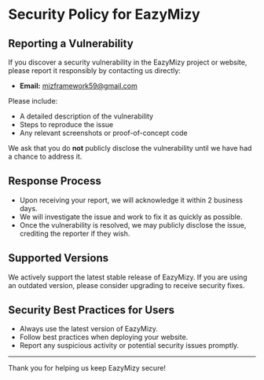 # Security Policy for EazyMizy

## Reporting a Vulnerability

If you discover a security vulnerability in the EazyMizy project or website, please report it responsibly by contacting us directly:

- **Email:** mizframework59@gmail.com 

Please include:

- A detailed description of the vulnerability
- Steps to reproduce the issue
- Any relevant screenshots or proof-of-concept code

We ask that you do **not** publicly disclose the vulnerability until we have had a chance to address it.

## Response Process

- Upon receiving your report, we will acknowledge it within 2 business days.
- We will investigate the issue and work to fix it as quickly as possible.
- Once the vulnerability is resolved, we may publicly disclose the issue, crediting the reporter if they wish.

## Supported Versions

We actively support the latest stable release of EazyMizy. If you are using an outdated version, please consider upgrading to receive security fixes.

## Security Best Practices for Users

- Always use the latest version of EazyMizy.
- Follow best practices when deploying your website.
- Report any suspicious activity or potential security issues promptly.

---

Thank you for helping us keep EazyMizy secure!
